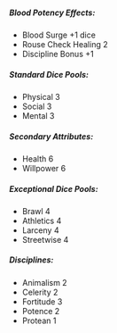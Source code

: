 ##### Blood Potency Effects:
* Blood Surge +1 dice
* Rouse Check Healing 2
* Discipline Bonus +1
##### Standard Dice Pools:
* Physical 3
* Social 3
* Mental 3
##### Secondary Attributes: 
* Health 6
* Willpower 6
##### Exceptional Dice Pools:
* Brawl 4
* Athletics 4
* Larceny 4
* Streetwise 4
##### Disciplines:
* Animalism 2
* Celerity 2
* Fortitude 3
* Potence 2
* Protean 1